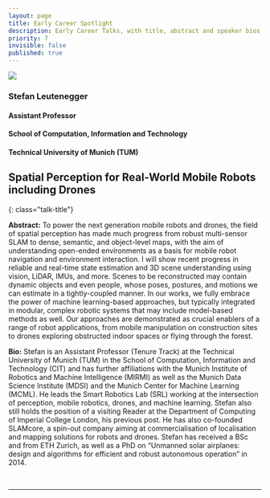 ```yaml
---
layout: page
title: Early Career Spotlight
description: Early Career Talks, with title, abstract and speaker bios.
priority: 7
invisible: false
published: true
---
```



<div id="ec1" class="talk">
  <div class="talk-profile">
    <img src="{{site.baseurl}}/images/ec_spotlight_2.jpg"/>
  </div>
  <div class="talk-speaker">
    <h3>Stefan Leutenegger</h3>
    <h4>Assistant Professor</h4>
    <h4>School of Computation, Information and Technology </h4>
    <h4>Technical University of Munich (TUM) </h4>
  </div>
</div>

## Spatial Perception for Real-World Mobile Robots including Drones
{: class="talk-title"}

**Abstract:** To power the next generation mobile robots and drones, the field of spatial perception has made much progress from robust multi-sensor SLAM to dense, semantic, and object-level maps, with the aim of understanding open-ended environments as a basis for mobile robot navigation and environment interaction. I will show recent progress in reliable and real-time state estimation and 3D scene understanding using vision, LiDAR, IMUs, and more. Scenes to be reconstructed may contain dynamic objects and even people, whose poses, postures, and motions we can estimate in a tightly-coupled manner. In our works, we fully embrace the power of machine learning-based approaches, but typically integrated in modular, complex robotic systems that may include model-based methods as well. Our approaches are demonstrated as crucial enablers of a range of robot applications, from mobile manipulation on construction sites to drones exploring obstructed indoor spaces or flying through the forest.

**Bio:** Stefan is an Assistant Professor (Tenure Track) at the Technical University of Munich (TUM) in the School of Computation, Information and Technology (CIT) and has further affiliations with the Munich Institute of Robotics and Machine Intelligence (MIRMI) as well as the Munich Data Science Institute (MDSI) and the Munich Center for Machine Learning (MCML). He leads the Smart Robotics Lab (SRL) working at the intersection of perception, mobile robotics, drones, and machine learning. Stefan also still holds the position of a visiting Reader at the Department of Computing of Imperial College London, his previous post. He has also co-founded SLAMcore, a spin-out company aiming at commercialisation of localisation and mapping solutions for robots and drones. Stefan has received a BSc and from ETH Zurich, as well as a PhD on “Unmanned solar airplanes: design and algorithms for efficient and robust autonomous operation” in 2014.

<br/>
<hr>
<br/>

<!-- 
<div id="ec2" class="talk">
  <div class="talk-profile">
    <img src="{{site.baseurl}}/images/ec_spotlight_1.jpg"/>
  </div>
  <div class="talk-speaker">
    <h3>Michael Posa</h3>
    <h4>Assistant Professor</h4>
    <h4>Mechanical Engineering and Applied Mechanics</h4>
    <h4>University of Pennsylvania</h4>
  </div>
</div>

## The Structure of Touch: Low-Data Learning and Control
{: class="talk-title"}

**Abstract:** Machine learning has shown incredible promise in robotics, with some notable recent demonstrations in manipulation and sim-to-real transfer. These results, however, require either simulating an accurate model or a large amount of data. For robots to deploy to our homes and workplaces, they will inevitably encounter new objects, tasks, and environments. How will they adapt to this novelty, given only few minutes to gather information and accomplish some complex task? I will first argue that the hybrid or contact-driven aspects of manipulation clashes with the inductive biases inherent in standard learning methods, driving the current need for large data. I will then show how contact-inspired implicit learning, embedding convex optimization, can reshape the loss landscape and enable more accurate training, better generalization, and ultimately data efficiency. Finally, I will present our latest results on how these learned models can be deployed via real-time multi-contact MPC for robotic manipulation.

**Bio:** Michael Posa is an Assistant Professor in Mechanical Engineering and Applied Mechanics at the University of Pennsylvania. He leads the Dynamic Autonomy and Intelligent Robotics (DAIR) lab, a group within the Penn GRASP laboratory.  His group focuses on developing computationally tractable algorithms to enable robots to operate both dynamically and safely as they interact with their environments. Michael received his Ph.D. in Electrical Engineering and Computer Science from MIT in 2017, where, among his other research, he spent time on the MIT DARPA Robotics Challenge team. He received his B.S. in Mechanical Engineering from Stanford University in 2007. Before his doctoral studies, he worked as an engineer at Vecna Robotics. He has received the Best Paper award at HSCC and been finalist awards at TRO, ICRA, and IEEE Humanoids. He received the NSF CAREER Award in 2023, a Google Faculty Research Award in 2019, and the Young Faculty Researcher Award from the Toyota Research Institute in 2021.
-->